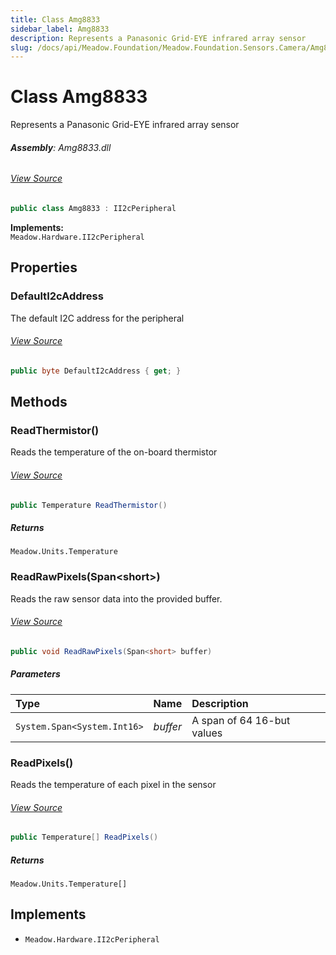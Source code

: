```yaml
---
title: Class Amg8833
sidebar_label: Amg8833
description: Represents a Panasonic Grid-EYE infrared array sensor
slug: /docs/api/Meadow.Foundation/Meadow.Foundation.Sensors.Camera/Amg8833
---
```

# Class Amg8833
Represents a Panasonic Grid-EYE infrared array sensor

###### **Assembly**: Amg8833.dll
###### [View Source](https://github.com/WildernessLabs/Meadow.Foundation.git/blob/develop/Source/Meadow.Foundation.Peripherals/Sensors.Camera.Amg8833/Driver/Amg8833.Enums.cs#L3)
```csharp title="Declaration"
public class Amg8833 : II2cPeripheral
```
**Implements:**  
`Meadow.Hardware.II2cPeripheral`

## Properties
### DefaultI2cAddress
The default I2C address for the peripheral
###### [View Source](https://github.com/WildernessLabs/Meadow.Foundation.git/blob/develop/Source/Meadow.Foundation.Peripherals/Sensors.Camera.Amg8833/Driver/Amg8833.cs#L18)
```csharp title="Declaration"
public byte DefaultI2cAddress { get; }
```
## Methods
### ReadThermistor()
Reads the temperature of the on-board thermistor
###### [View Source](https://github.com/WildernessLabs/Meadow.Foundation.git/blob/develop/Source/Meadow.Foundation.Peripherals/Sensors.Camera.Amg8833/Driver/Amg8833.cs#L55)
```csharp title="Declaration"
public Temperature ReadThermistor()
```

##### Returns

`Meadow.Units.Temperature`
### ReadRawPixels(Span&lt;short&gt;)
Reads the raw sensor data into the provided buffer.
###### [View Source](https://github.com/WildernessLabs/Meadow.Foundation.git/blob/develop/Source/Meadow.Foundation.Peripherals/Sensors.Camera.Amg8833/Driver/Amg8833.cs#L68)
```csharp title="Declaration"
public void ReadRawPixels(Span<short> buffer)
```

##### Parameters

| Type | Name | Description |
|:--- |:--- |:--- |
| `System.Span<System.Int16>` | *buffer* | A span of 64 16-but values |

### ReadPixels()
Reads the temperature of each pixel in the sensor
###### [View Source](https://github.com/WildernessLabs/Meadow.Foundation.git/blob/develop/Source/Meadow.Foundation.Peripherals/Sensors.Camera.Amg8833/Driver/Amg8833.cs#L87)
```csharp title="Declaration"
public Temperature[] ReadPixels()
```

##### Returns

`Meadow.Units.Temperature[]`

## Implements

* `Meadow.Hardware.II2cPeripheral`
